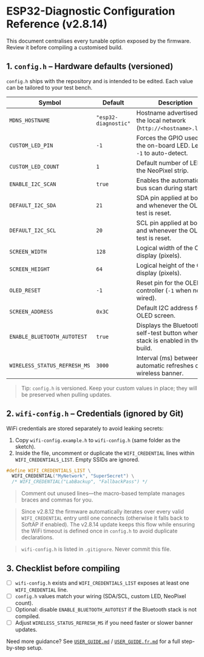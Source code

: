 # ESP32-Diagnostic Configuration Reference (v2.8.14)

This document centralises every tunable option exposed by the firmware. Review it before compiling a customised build.

## 1. `config.h` – Hardware defaults (versioned)

`config.h` ships with the repository and is intended to be edited. Each value can be tailored to your test bench.

| Symbol | Default | Description |
| --- | --- | --- |
| `MDNS_HOSTNAME` | `"esp32-diagnostic"` | Hostname advertised on the local network (`http://<hostname>.local`). |
| `CUSTOM_LED_PIN` | `-1` | Forces the GPIO used for the on-board LED. Leave `-1` to auto-detect. |
| `CUSTOM_LED_COUNT` | `1` | Default number of LEDs for the NeoPixel strip. |
| `ENABLE_I2C_SCAN` | `true` | Enables the automatic I2C bus scan during startup. |
| `DEFAULT_I2C_SDA` | `21` | SDA pin applied at boot and whenever the OLED test is reset. |
| `DEFAULT_I2C_SCL` | `20` | SCL pin applied at boot and whenever the OLED test is reset. |
| `SCREEN_WIDTH` | `128` | Logical width of the OLED display (pixels). |
| `SCREEN_HEIGHT` | `64` | Logical height of the OLED display (pixels). |
| `OLED_RESET` | `-1` | Reset pin for the OLED controller (`-1` when not wired). |
| `SCREEN_ADDRESS` | `0x3C` | Default I2C address for the OLED screen. |
| `ENABLE_BLUETOOTH_AUTOTEST` | `true` | Displays the Bluetooth self-test button when the stack is enabled in the build. |
| `WIRELESS_STATUS_REFRESH_MS` | `3000` | Interval (ms) between automatic refreshes of the wireless banner. |

> Tip: `config.h` is versioned. Keep your custom values in place; they will be preserved when pulling updates.

## 2. `wifi-config.h` – Credentials (ignored by Git)

WiFi credentials are stored separately to avoid leaking secrets:

1. Copy `wifi-config.example.h` to `wifi-config.h` (same folder as the sketch).
2. Inside the file, uncomment or duplicate the `WIFI_CREDENTIAL` lines within `WIFI_CREDENTIALS_LIST`. Empty SSIDs are ignored.

```cpp
#define WIFI_CREDENTIALS_LIST \
  WIFI_CREDENTIAL("MyNetwork", "SuperSecret") \
  /* WIFI_CREDENTIAL("LabBackup", "FallbackPass") */
```

> Comment out unused lines—the macro-based template manages braces and commas for you.

> Since v2.8.12 the firmware automatically iterates over every valid `WIFI_CREDENTIAL` entry until one connects (otherwise it falls back to SoftAP if enabled). The v2.8.14 update keeps this flow while ensuring the WiFi timeout is defined once in `config.h` to avoid duplicate declarations.

> `wifi-config.h` is listed in `.gitignore`. Never commit this file.

## 3. Checklist before compiling

- [ ] `wifi-config.h` exists and `WIFI_CREDENTIALS_LIST` exposes at least one `WIFI_CREDENTIAL` line.
- [ ] `config.h` values match your wiring (SDA/SCL, custom LED, NeoPixel count).
- [ ] Optional: disable `ENABLE_BLUETOOTH_AUTOTEST` if the Bluetooth stack is not compiled.
- [ ] Adjust `WIRELESS_STATUS_REFRESH_MS` if you need faster or slower banner updates.

Need more guidance? See [`USER_GUIDE.md`](USER_GUIDE.md) / [`USER_GUIDE.fr.md`](USER_GUIDE.fr.md) for a full step-by-step setup.
